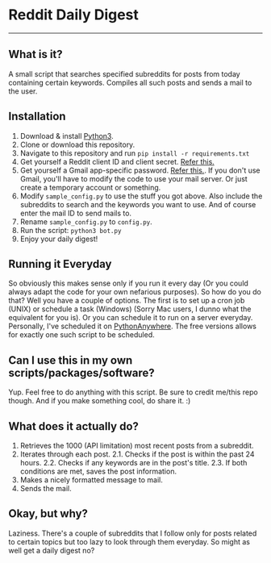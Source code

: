 # Reddit Daily Digest

---

## What is it?

A small script that searches specified subreddits for posts from today containing certain keywords. Compiles all such posts and sends a mail to the user.

## Installation

1. Download & install [Python3](https://www.python.org/downloads/).
2. Clone or download this repository.
3. Navigate to this repository and run `pip install -r requirements.txt`
4. Get yourself a Reddit client ID and client secret. [Refer this.](https://github.com/reddit-archive/reddit/wiki/oauth2-quick-start-example)
5. Get yourself a Gmail app-specific password. [Refer this.](https://support.google.com/accounts/answer/185833?hl=en). If you don't use Gmail, you'll have to modify the code to use your mail server. Or just create a temporary account or something.
6. Modify `sample_config.py` to use the stuff you got above. Also include the subreddits to search and the keywords you want to use. And of course enter the mail ID to send mails to.
7. Rename `sample_config.py` to `config.py`.
8. Run the script: `python3 bot.py`
9. Enjoy your daily digest!

## Running it Everyday

So obviously this makes sense only if you run it every day (Or you could always adapt the code for your own nefarious purposes). So how do you do that? Well you have a couple of options. The first is to set up a cron job (UNIX) or schedule a task (Windows) (Sorry Mac users, I dunno what the equivalent for you is). Or you can schedule it to run on a server everyday. Personally, I've scheduled it on [PythonAnywhere](http://pythonanywhere.com/). The free versions allows for exactly one such script to be scheduled. 

## Can I use this in my own scripts/packages/software?

Yup. Feel free to do anything with this script. Be sure to credit me/this repo though. And if you make something cool, do share it. :)

## What does it actually do?

1. Retrieves the 1000 (API limitation) most recent posts from a subreddit.
2. Iterates through each post.
	2.1. Checks if the post is within the past 24 hours.
	2.2. Checks if any keywords are in the post's title.
	2.3. If both conditions are met, saves the post information.
3. Makes a nicely formatted message to mail.
4. Sends the mail.

## Okay, but why? 

Laziness. There's a couple of subreddits that I follow only for posts related to certain topics but too lazy to look through them everyday. So might as well get a daily digest no? 